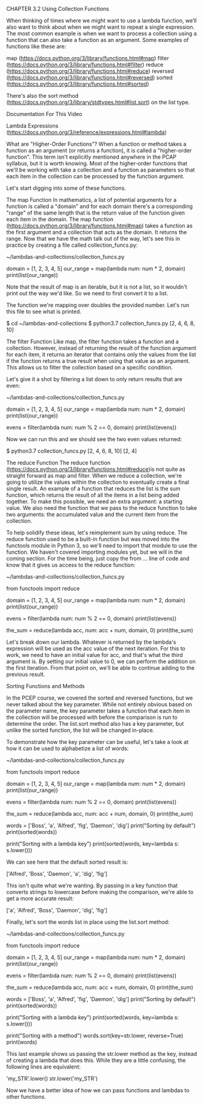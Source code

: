 CHAPTER 3.2
Using Collection Functions


When thinking of times where we might want to use a lambda function, we’ll also want to think about when we might want to repeat a single expression. The most common example is when we want to process a collection using a function that can also take a function as an argument. Some examples of functions like these are:

map (https://docs.python.org/3/library/functions.html#map)
filter (https://docs.python.org/3/library/functions.html#filter)
reduce (https://docs.python.org/3/library/functions.html#reduce)
reversed (https://docs.python.org/3/library/functions.html#reversed)
sorted (https://docs.python.org/3/library/functions.html#sorted)


There's also the sort method (https://docs.python.org/3/library/stdtypes.html#list.sort) on the list type.

Documentation For This Video

Lambda Expressions (https://docs.python.org/3/reference/expressions.html#lambda)


What are "Higher-Order Functions"?
When a function or method takes a function as an argument (or returns a function), it is called a "higher-order function". This term isn't explicitly mentioned anywhere in the PCAP syllabus, but it is worth knowing. Most of the higher-order functions that we'll be working with take a collection and a function as parameters so that each item in the collection can be processed by the function argument.

Let's start digging into some of these functions.


The map Function
In mathematics, a list of potential arguments for a function is called a "domain" and for each domain there's a corresponding "range" of the same length that is the return value of the function given each item in the domain. The map function (https://docs.python.org/3/library/functions.html#map) takes a function as the first argument and a collection that acts as the domain. It returns the range. Now that we have the math talk out of the way, let's see this in practice by creating a file called collection_funcs.py:

~/lambdas-and-collections/collection_funcs.py

domain = [1, 2, 3, 4, 5]
our_range = map(lambda num: num * 2, domain)
print(list(our_range))


Note that the result of map is an iterable, but it is not a list, so it wouldn't print out the way we'd like. So we need to first convert it to a list.

The function we're mapping over doubles the provided number. Let's run this file to see what is printed.

$ cd ~/lambdas-and-collections
$ python3.7 collection_funcs.py
[2, 4, 6, 8, 10]


The filter Function
Like map, the filter function takes a function and a collection. However, instead of returning the result of the function argument for each item, it returns an iterator that contains only the values from the list if the function returns a true result when using that value as an argument. This allows us to filter the collection based on a specific condition.

Let's give it a shot by filtering a list down to only return results that are even:

~/lambdas-and-collections/collection_funcs.py

domain = [1, 2, 3, 4, 5]
our_range = map(lambda num: num * 2, domain)
print(list(our_range))

evens = filter(lambda num: num % 2 == 0, domain)
print(list(evens))


Now we can run this and we should see the two even values returned:

$ python3.7 collection_funcs.py
[2, 4, 6, 8, 10]
[2, 4]


The reduce Function
The reduce function (https://docs.python.org/3/library/functions.html#reduce)is not quite as straight forward as map and filter. When we reduce a collection, we're going to utilize the values within the collection to eventually create a final single result. An example of a function that reduces the list is the sum function, which returns the result of all the items in a list being added together. To make this possible, we need an extra argument: a starting value. We also need the function that we pass to the reduce function to take two arguments: the accumulated value and the current item from the collection.

To help solidify these ideas, let's reimplement sum by using reduce. The reduce function used to be a built-in function but was moved into the functools module in Python 3, so we'll need to import that module to use the function. We haven't covered importing modules yet, but we will in the coming section. For the time being, just copy the from ... line of code and know that it gives us access to the reduce function:

~/lambdas-and-collections/collection_funcs.py

from functools import reduce

domain = [1, 2, 3, 4, 5]
our_range = map(lambda num: num * 2, domain)
print(list(our_range))

evens = filter(lambda num: num % 2 == 0, domain)
print(list(evens))

the_sum = reduce(lambda acc, num: acc + num, domain, 0)
print(the_sum)


Let's break down our lambda. Whatever is returned by the lambda's expression will be used as the acc value of the next iteration. For this to work, we need to have an initial value for acc, and that's what the third argument is. By setting our initial value to 0, we can perform the addition on the first iteration. From that point on, we'll be able to continue adding to the previous result.


Sorting Functions and Methods

In the PCEP course, we covered the sorted and reversed functions, but we never talked about the key parameter. While not entirely obvious based on the parameter name, the key parameter takes a function that each item in the collection will be processed with before the comparison is run to determine the order. The list.sort method also has a key parameter, but unlike the sorted function, the list will be changed in-place.

To demonstrate how the key parameter can be useful, let's take a look at how it can be used to alphabetize a list of words:

~/lambdas-and-collections/collection_funcs.py

from functools import reduce

domain = [1, 2, 3, 4, 5]
our_range = map(lambda num: num * 2, domain)
print(list(our_range))

evens = filter(lambda num: num % 2 == 0, domain)
print(list(evens))

the_sum = reduce(lambda acc, num: acc + num, domain, 0)
print(the_sum)

words = ['Boss', 'a', 'Alfred', 'fig', 'Daemon', 'dig']
print("Sorting by default")
print(sorted(words))

print("Sorting with a lambda key")
print(sorted(words, key=lambda s: s.lower()))


We can see here that the default sorted result is:

['Alfred', 'Boss', 'Daemon', 'a', 'dig', 'fig']


This isn't quite what we're wanting. By passing in a key function that converts strings to lowercase before making the comparison, we're able to get a more accurate result:

['a', 'Alfred', 'Boss', 'Daemon', 'dig', 'fig']


Finally, let's sort the words list in place using the list.sort method:

~/lambdas-and-collections/collection_funcs.py

from functools import reduce

domain = [1, 2, 3, 4, 5]
our_range = map(lambda num: num * 2, domain)
print(list(our_range))

evens = filter(lambda num: num % 2 == 0, domain)
print(list(evens))

the_sum = reduce(lambda acc, num: acc + num, domain, 0)
print(the_sum)

words = ['Boss', 'a', 'Alfred', 'fig', 'Daemon', 'dig']
print("Sorting by default")
print(sorted(words))

print("Sorting with a lambda key")
print(sorted(words, key=lambda s: s.lower()))

print("Sorting with a method")
words.sort(key=str.lower, reverse=True)
print(words)


This last example shows us passing the str.lower method as the key, instead of creating a lambda that does this. While they are a little confusing, the following lines are equivalent:

'my_STR'.lower()
str.lower('my_STR')


Now we have a better idea of how we can pass functions and lambdas to other functions.